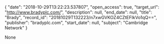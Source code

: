 {
  "date": "2018-10-29T13:22:23.537807", 
  "open_access": true, 
  "target_url": "http://www.bradyplc.com/", 
  "description": null, 
  "end_date": null, 
  "title": "Brady", 
  "record_id": "20181029T132223/n7xwGVKOZ4CZtEFIkVo1qQ==", 
  "publisher": "bradyplc.com", 
  "start_date": null, 
  "subject": "Cambridge Network"
}

None